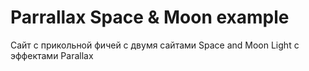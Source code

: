 # Parrallax Space & Moon example

Сайт с прикольной фичей с двумя сайтами Space and Moon Light с эффектами Parallax
